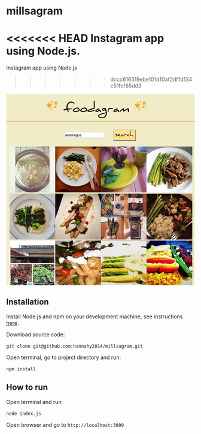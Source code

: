 # millsagram

<<<<<<< HEAD
Instagram app using Node.js.
=======
Instagram app using Node.js
>>>>>>> dccc6165f9ebe101d10af2df1d134c51fef65dd3

![screenshot](https://github.com/hannahy2014/millsagram/blob/master/screenshots/main.png?raw=true)

## Installation

Install Node.js and npm on your development machine, see instructions [here](https://nodejs.org/download/).

Download source code:

```
git clone git@github.com:hannahy2014/millsagram.git
```
Open terminal, go to project directory and run:

```
npm install
```

## How to run

Open terminal and run:

```
node index.js
```

Open browser and go to `http://localhost:3000`
 